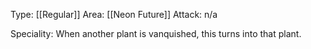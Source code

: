 Type: [[Regular]]
Area: [[Neon Future]]
Attack: n/a

Speciality: When another plant is vanquished, this turns into that plant.